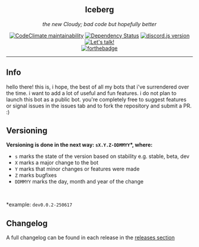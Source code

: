 <div style="text-align: center;" markdown="1">

## Iceberg

*the new Cloudy; bad code but hopefully better*

[![CodeClimate maintainability](https://codeclimate.com/github/KoocieBoi/Iceberg.svg)](https://codeclimate.com/github/KoocieBoi/Iceberg)
[![Dependency Status](https://david-dm.org/KoocieBoi/Iceberg.svg)](https://david-dm.org/KoocieBoi/Iceberg)
[![discord.js version](https://img.shields.io/badge/discord.js-%5E11.4.2-blue.svg)](https://www.npmjs.com/package/discord.js)
[![Let's talk!](https://img.shields.io/badge/-chat-gray.svg?logo=discord&colorA=blue)](https://discord.gg/EGVYNfN)
<br>
[![forthebadge](https://forthebadge.com/images/badges/built-with-love.svg)](https://forthebadge.com)

****

</div>

## Info

hello there! this is, i hope, the best of all my bots that i've surrendered over the time. i want to add a lot of useful and fun features. i do not plan to launch this bot as a public bot. you're completely free to suggest features or signal issues in the issues tab and to fork the repository and submit a PR. :)

## Versioning

**Versioning is done in the next way: `sX.Y.Z-DDMMYY`*, where:**

- `s` marks the state of the version based on stability e.g. stable, beta, dev
- `X` marks a major change to the bot
- `Y` marks that minor changes or features were made
- `Z` marks bugfixes
- `DDMMYY` marks the day, month and year of the change
<br>

\*example: `dev0.0.2-250617`

## Changelog

A full changelog can be found in each release in the [releases section](https://github.com/KoocieBoi/Iceberg/releases)
